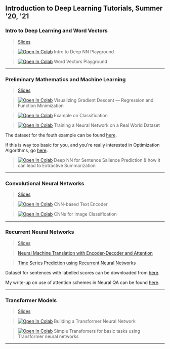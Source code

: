 ## Introduction to Deep Learning Tutorials, Summer '20, '21

### Intro to Deep Learning and Word Vectors

> [Slides](https://docs.google.com/presentation/d/1KLXUDtq3OwYkcSmLKsl3ZirIj8eXJODS-razdfQVGeY/edit?usp=sharing)

> [![Open In Colab](https://colab.research.google.com/assets/colab-badge.svg)](https://colab.research.google.com/github/sayarghoshroy/Intro_to_DL_tutorial/blob/master/Intro_to_Deep_Neural_Networks.ipynb)  Intro to Deep NN Playground

> [![Open In Colab](https://colab.research.google.com/assets/colab-badge.svg)](https://colab.research.google.com/github/sayarghoshroy/Intro_to_DL_tutorial/blob/master/Word_Embeddings.ipynb)  Word Vectors Playground

---

### Preliminary Mathematics and Machine Learning

> [Slides](https://docs.google.com/presentation/d/1OqxR1O218ZUkUeSNgo7c46HMHms2PyiRWw8SWFgqLF4/edit?usp=sharing)

> [![Open In Colab](https://colab.research.google.com/assets/colab-badge.svg)](https://colab.research.google.com/github/sayarghoshroy/Intro_to_DL_tutorial/blob/master/regression_%26_minimization.ipynb)  Visualizing Gradient Descent — Regression and Function Minimization

> [![Open In Colab](https://colab.research.google.com/assets/colab-badge.svg)](https://colab.research.google.com/github/sayarghoshroy/Intro_to_DL_tutorial/blob/master/classification.ipynb)  Example on Classification

> [![Open In Colab](https://colab.research.google.com/assets/colab-badge.svg)](https://colab.research.google.com/github/sayarghoshroy/Intro_to_DL_tutorial/blob/master/training_a_neural_network.ipynb) Training a Neural Network on a Real World Dataset

The dataset for the fouth example can be found [here](https://archive.ics.uci.edu/ml/datasets/Concrete+Compressive+Strength).

If this is way too basic for you, and you're really interested in Optimization Algorithms, go [here](https://github.com/sayarghoshroy/Optimization_and_Learning).

> [![Open In Colab](https://colab.research.google.com/assets/colab-badge.svg)](https://colab.research.google.com/github/sayarghoshroy/Summarization/blob/master/summarization_model.ipynb) Deep NN for Sentence Salience Prediction & how it can lead to Extractive Summarization

---

### Convolutional Neural Networks

> [Slides](https://docs.google.com/presentation/d/19e5bHn3zfcfQB8UyiAw9LFDGniOA5oskLBFZ1EcnIWQ/edit?usp=sharing)

> [![Open In Colab](https://colab.research.google.com/assets/colab-badge.svg)](https://colab.research.google.com/github/sayarghoshroy/Intro_to_DL_tutorial/blob/master/CNN_Text_classification.ipynb) CNN-based Text Encoder

> [![Open In Colab](https://colab.research.google.com/assets/colab-badge.svg)](https://colab.research.google.com/github/sayarghoshroy/Intro_to_DL_tutorial/blob/master/CNN_image_Classification.ipynb) CNNs for Image Classification

---

### Recurrent Neural Networks

> [Slides](https://docs.google.com/presentation/d/10QvPP7UDaX24Spypa_KligcsCUn2ME6bHKYXbTFdiko/edit?usp=sharing)

> [Neural Machine Translation with Encoder-Decoder and Attention](https://github.com/sayarghoshroy/Neural_Machine_Translation)

> [Time Series Prediction using Recurrent Neural Networks](https://github.com/sayarghoshroy/Recurrent_NN_Modelling)

Dataset for sentences with labelled scores can be downloaded from [here](https://drive.google.com/file/d/1WpydthiqqUDYsWx7KqfA0-nlQ6XNZWz6/view?usp=sharing).

My write-up on use of attention schemes in Neural QA can be found [here](https://docs.google.com/document/d/1K7lPsVtBF60O-dfFzQK-1oyB-uynuEokgqMQkyr5YC0/edit?usp=sharing).

---

### Transformer Models


> [Slides](https://iiitaphyd-my.sharepoint.com/:p:/g/personal/tanmay_sachan_research_iiit_ac_in/EeF2R0GIwchFshS4cpAbreYBvsNJIQ9Iw5jYcntY1LRfAg?e=3gvRIT)

> [![Open In Colab](https://colab.research.google.com/assets/colab-badge.svg)](https://colab.research.google.com/github/sayarghoshroy/Intro_to_DL_tutorial/blob/master/Attention_is_All_You_Need.ipynb) Building a Transformer Neural Network

> [![Open In Colab](https://colab.research.google.com/assets/colab-badge.svg)](https://colab.research.google.com/github/sayarghoshroy/Intro_to_DL_tutorial/blob/master/classification_test_bench.ipynb) Simple Transfomers for basic tasks using Transformer neural networks

---


